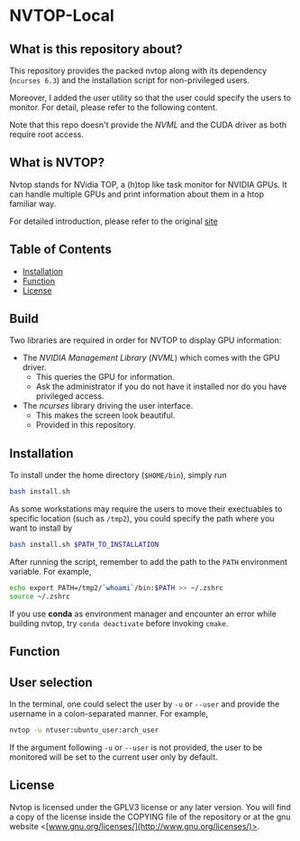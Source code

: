 NVTOP-Local
=====

What is this repository about?
-----------------

This repository provides the packed nvtop along with its dependency (`ncurses 6.3`) and the installation script for non-privileged users. 


Moreover, I added the user utility so that the user could specify the users to monitor. For detail, please refer to the following content.

Note that this repo doesn't provide the *NVML* and the CUDA driver as both require root access.


What is NVTOP?
--------------

Nvtop stands for NVidia TOP, a (h)top like task monitor for NVIDIA GPUs. It can
handle multiple GPUs and print information about them in a htop familiar way.

For detailed introduction, please refer to the original [site](https://github.com/Syllo/nvtop/blob/master/README.markdown)


Table of Contents
-----------------

- [Installation](#installation)
- [Function](#function)
- [License](#license)

Build
-----

Two libraries are required in order for NVTOP to display GPU information:

* The *NVIDIA Management Library* (*NVML*) which comes with the GPU driver.
  * This queries the GPU for information.
  * Ask the administrator if you do not have it installed nor do you have privileged access.
* The *ncurses* library driving the user interface.
  * This makes the screen look beautiful.
  * Provided in this repository.


## Installation

To install under the home directory (`$HOME/bin`), simply run
```bash
bash install.sh
```

As some workstations may require the users to move their exectuables to specific location (such as `/tmp2`), you could specify the path where you want to install by
```bash
bash install.sh $PATH_TO_INSTALLATION
```

After running the script, remember to add the path to the `PATH` environment variable. For example,
```bash
echo export PATH=/tmp2/`whoami`/bin:$PATH >> ~/.zshrc
source ~/.zshrc
```

If you use **conda** as environment manager and encounter an error while building nvtop, try `conda deactivate` before invoking `cmake`.


Function
-------
## User selection

In the terminal, one could select the user by `-u` or `--user` and provide the username in a colon-separated manner. For example,
```bash
nvtop -u ntuser:ubuntu_user:arch_user
```
If the argument following `-u` or `--user` is not provided, the user to be monitored will be set to the current user only by default.


License
-------

Nvtop is licensed under the GPLV3 license or any later version.
You will find a copy of the license inside the COPYING file of the repository or
at the gnu website <[www.gnu.org/licenses/](http://www.gnu.org/licenses/)>.
